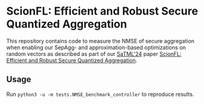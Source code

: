 # ScionFL: Efficient and Robust Secure Quantized Aggregation

This repository contains code to measure the NMSE of secure aggregation when enabling our SepAgg- and approximation-based optimizations on random vectors as described as part of our [SaTML'24](https://satml.org) paper [ScionFL: Efficient and Robust Secure Quantized Aggregation](https://eprint.iacr.org/2023/652).

## Usage

Run `python3 -u -m tests.NMSE_benchmark_controller` to reproduce results.
